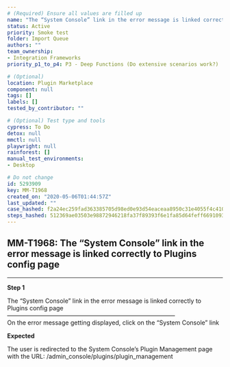 ```yaml
---
# (Required) Ensure all values are filled up
name: "The “System Console” link in the error message is linked correctly to Plugins config page"
status: Active
priority: Smoke test
folder: Import Queue
authors: ""
team_ownership:
- Integration Frameworks
priority_p1_to_p4: P3 - Deep Functions (Do extensive scenarios work?)

# (Optional)
location: Plugin Marketplace
component: null
tags: []
labels: []
tested_by_contributor: ""

# (Optional) Test type and tools
cypress: To Do
detox: null
mmctl: null
playwright: null
rainforest: []
manual_test_environments:
- Desktop

# Do not change
id: 5293909
key: MM-T1968
created_on: "2020-05-06T01:44:57Z"
last_updated: ""
case_hashed: f2a24ec259fad363385705d98ed0e93d54eaceaa8950c31e4055f4c410e00c5eb1da9ddff50fcfcc9274f967399c2ceb
steps_hashed: 512369ae03503e98872946218fa37f89393f6e1fa85d64feff66910934c105c61ca55d70fddc0089318e7200ff0173d0
---
```


<!-- (Auto-generated) Based on frontmatter's "key" and "name" -->

## MM-T1968: The “System Console” link in the error message is linked correctly to Plugins config page

---

**Step 1**

The “System Console” link in the error message is linked correctly to Plugins config page\
————————————————————————————\
On the error message getting displayed, click on the “System Console” link

**Expected**

The user is redirected to the System Console’s Plugin Management page with the URL: /admin\_console/plugins/plugin\_management
